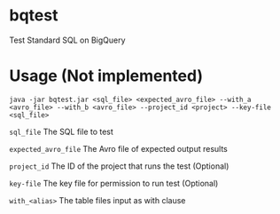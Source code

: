 # bqtest
Test Standard SQL on BigQuery

# Usage (Not implemented)
```shell script
java -jar bqtest.jar <sql_file> <expected_avro_file> --with_a <avro_file> --with_b <avro_file> --project_id <project> --key-file <sql_file>
```

`sql_file`
The SQL file to test

`expected_avro_file`
The Avro file of expected output results

`project_id`
The ID of the project that runs the test (Optional)

`key-file`
The key file for permission to run test (Optional)

`with_<alias>`
The table files input as with clause
